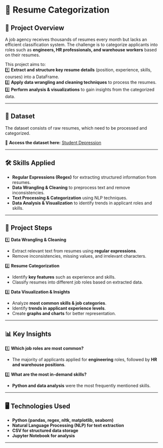 # 📄 Resume Categorization  

## 📌 Project Overview  
A job agency receives thousands of resumes every month but lacks an efficient classification system. The challenge is to categorize applicants into roles such as **engineers, HR professionals, and warehouse workers** based on their resumes.  

This project aims to:  
1️⃣ **Extract and structure key resume details** (position, experience, skills, courses) into a DataFrame.  
2️⃣ **Apply data wrangling and cleaning techniques** to process the resumes.  
3️⃣ **Perform analysis & visualizations** to gain insights from the categorized data.  

---

## 📂 Dataset  
The dataset consists of raw resumes, which need to be processed and categorized.  

🔗 **Access the dataset here:** [Student Depression](https://www.kaggle.com/datasets/hopesb/student-depression-dataset)  

---

## 🛠️ Skills Applied  
- **Regular Expressions (Regex)** for extracting structured information from resumes.  
- **Data Wrangling & Cleaning** to preprocess text and remove inconsistencies.  
- **Text Processing & Categorization** using NLP techniques.  
- **Data Analysis & Visualization** to identify trends in applicant roles and skills.  

---

## 📜 Project Steps  
1️⃣ **Data Wrangling & Cleaning**  
   - Extract relevant text from resumes using **regular expressions**.  
   - Remove inconsistencies, missing values, and irrelevant characters.  

2️⃣ **Resume Categorization**  
   - Identify **key features** such as experience and skills.  
   - Classify resumes into different job roles based on extracted data.  

3️⃣ **Data Visualization & Insights**  
   - Analyze **most common skills & job categories**.  
   - Identify **trends in applicant experience levels**.  
   - Create **graphs and charts** for better representation.  

---

## 📊 Key Insights  
1️⃣ **Which job roles are most common?**  
   - The majority of applicants applied for **engineering** roles, followed by **HR and warehouse positions**.  

2️⃣ **What are the most in-demand skills?**  
   - **Python and data analysis** were the most frequently mentioned skills.  
  

---

## 🖥️ Technologies Used  
- **Python (pandas, regex, nltk, matplotlib, seaborn)**  
- **Natural Language Processing (NLP) for text extraction**  
- **CSV for structured data storage**  
- **Jupyter Notebook for analysis**  

---

